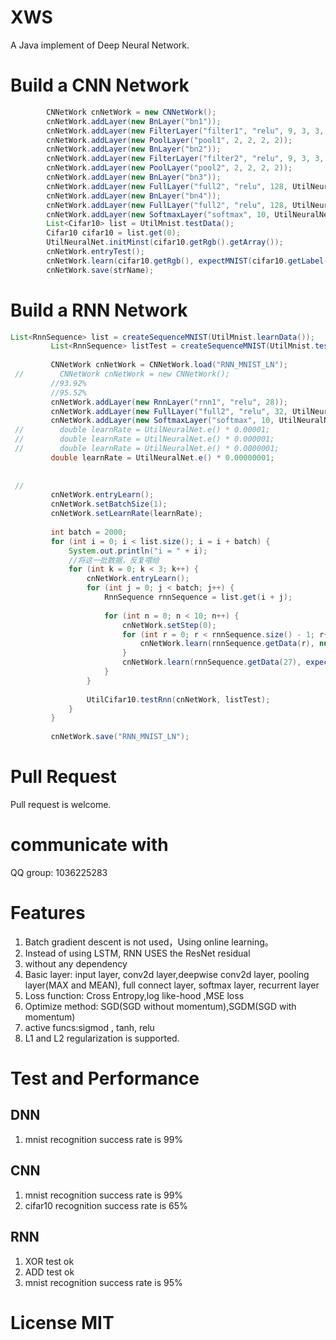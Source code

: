 # XWS
A Java implement of Deep Neural Network.

# Build a CNN Network
```java       
        CNNetWork cnNetWork = new CNNetWork();
        cnNetWork.addLayer(new BnLayer("bn1"));
        cnNetWork.addLayer(new FilterLayer("filter1", "relu", 9, 3, 3, 1, 1, 0, UtilNeuralNet.e() * 0.0000000001));
        cnNetWork.addLayer(new PoolLayer("pool1", 2, 2, 2, 2));
        cnNetWork.addLayer(new BnLayer("bn2"));
        cnNetWork.addLayer(new FilterLayer("filter2", "relu", 9, 3, 3, 1, 1, 0, UtilNeuralNet.e() * 0.0000000001));
        cnNetWork.addLayer(new PoolLayer("pool2", 2, 2, 2, 2));
        cnNetWork.addLayer(new BnLayer("bn3"));
        cnNetWork.addLayer(new FullLayer("full2", "relu", 128, UtilNeuralNet.e() * 0.00000000001));
        cnNetWork.addLayer(new BnLayer("bn4"));
        cnNetWork.addLayer(new FullLayer("full2", "relu", 128, UtilNeuralNet.e() * 0.00000000001));
        cnNetWork.addLayer(new SoftmaxLayer("softmax", 10, UtilNeuralNet.e() * 0.00000000001));
        List<Cifar10> list = UtilMnist.testData();
        Cifar10 cifar10 = list.get(0);
        UtilNeuralNet.initMinst(cifar10.getRgb().getArray());
        cnNetWork.entryTest();
        cnNetWork.learn(cifar10.getRgb(), expectMNIST(cifar10.getLabel()));
        cnNetWork.save(strName);

```
# Build a RNN Network
```JAVA 
List<RnnSequence> list = createSequenceMNIST(UtilMnist.learnData());
         List<RnnSequence> listTest = createSequenceMNIST(UtilMnist.testData());
 
         CNNetWork cnNetWork = CNNetWork.load("RNN_MNIST_LN");
 //        CNNetWork cnNetWork = new CNNetWork();
         //93.92%
         //95.52%
         cnNetWork.addLayer(new RnnLayer("rnn1", "relu", 28));
         cnNetWork.addLayer(new FullLayer("full2", "relu", 32, UtilNeuralNet.e() * 0.00000000001));
         cnNetWork.addLayer(new SoftmaxLayer("softmax", 10, UtilNeuralNet.e() * 0.00000000001));
 //        double learnRate = UtilNeuralNet.e() * 0.00001;
 //        double learnRate = UtilNeuralNet.e() * 0.000001;
 //        double learnRate = UtilNeuralNet.e() * 0.0000001;
         double learnRate = UtilNeuralNet.e() * 0.00000001;
 
 
 //
         cnNetWork.entryLearn();
         cnNetWork.setBatchSize(1);
         cnNetWork.setLearnRate(learnRate);
 
         int batch = 2000;
         for (int i = 0; i < list.size(); i = i + batch) {
             System.out.println("i = " + i);
             //将这一批数据，反复喂给
             for (int k = 0; k < 3; k++) {
                 cnNetWork.entryLearn();
                 for (int j = 0; j < batch; j++) {
                     RnnSequence rnnSequence = list.get(i + j);
 
                     for (int n = 0; n < 10; n++) {
                         cnNetWork.setStep(0);
                         for (int r = 0; r < rnnSequence.size() - 1; r++) {
                             cnNetWork.learn(rnnSequence.getData(r), null);
                         }
                         cnNetWork.learn(rnnSequence.getData(27), expectMNIST(rnnSequence.get(27).getValue()));
                     }
                 }
 
                 UtilCifar10.testRnn(cnNetWork, listTest);
             }
         }
 
         cnNetWork.save("RNN_MNIST_LN");
```
# Pull Request
Pull request is welcome.
# communicate with
QQ group: 1036225283

# Features
1. Batch gradient descent is not used，Using online learning。
2. Instead of using LSTM, RNN USES the ResNet residual
1. without any dependency
2. Basic layer: input layer, conv2d layer,deepwise conv2d layer, pooling layer(MAX and MEAN), full connect layer, softmax layer, recurrent layer 
3. Loss function: Cross Entropy,log like-hood ,MSE loss
4. Optimize method: SGD(SGD without momentum),SGDM(SGD with momentum)
5. active funcs:sigmod , tanh, relu
6. L1 and L2 regularization is supported.

# Test and Performance
## DNN
1. mnist recognition success rate is 99%
## CNN
1. mnist recognition success rate is 99%
2. cifar10 recognition success rate is 65%
## RNN
1. XOR test ok
2. ADD test ok
3. mnist recognition success rate is 95%

# License MIT

